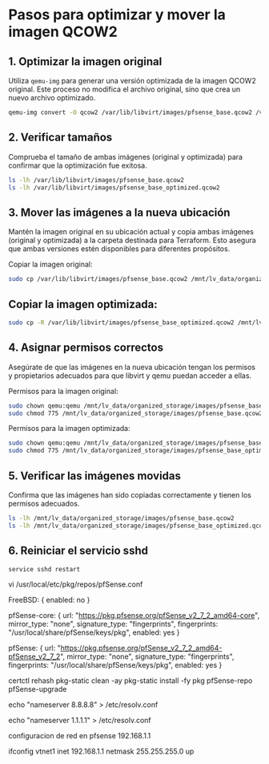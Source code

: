 # Pasos para optimizar y mover la imagen QCOW2

## 1. Optimizar la imagen original

Utiliza `qemu-img` para generar una versión optimizada de la imagen QCOW2 original. Este proceso no modifica el archivo original, sino que crea un nuevo archivo optimizado.

```bash
qemu-img convert -O qcow2 /var/lib/libvirt/images/pfsense_base.qcow2 /var/lib/libvirt/images/pfsense_base_optimized.qcow2
```

## 2. Verificar tamaños

Comprueba el tamaño de ambas imágenes (original y optimizada) para confirmar que la optimización fue exitosa.

```bash
ls -lh /var/lib/libvirt/images/pfsense_base.qcow2
ls -lh /var/lib/libvirt/images/pfsense_base_optimized.qcow2
```
## 3. Mover las imágenes a la nueva ubicación

Mantén la imagen original en su ubicación actual y copia ambas imágenes (original y optimizada) a la carpeta destinada para Terraform. Esto asegura que ambas versiones estén disponibles para diferentes propósitos.

Copiar la imagen original:

```bash
sudo cp /var/lib/libvirt/images/pfsense_base.qcow2 /mnt/lv_data/organized_storage/images/pfsense_base.qcow2
```
## Copiar la imagen optimizada:

```bash
sudo cp -R /var/lib/libvirt/images/pfsense_base_optimized.qcow2 /mnt/lv_data/organized_storage/images/pfsense_base_optimized.qcow2
```
## 4. Asignar permisos correctos

Asegúrate de que las imágenes en la nueva ubicación tengan los permisos y propietarios adecuados para que libvirt y qemu puedan acceder a ellas.

Permisos para la imagen original:


```bash
sudo chown qemu:qemu /mnt/lv_data/organized_storage/images/pfsense_base.qcow2
sudo chmod 775 /mnt/lv_data/organized_storage/images/pfsense_base.qcow2
```

Permisos para la imagen optimizada:

```bash
sudo chown qemu:qemu /mnt/lv_data/organized_storage/images/pfsense_base_optimized.qcow2
sudo chmod 775 /mnt/lv_data/organized_storage/images/pfsense_base_optimized.qcow2
```


## 5. Verificar las imágenes movidas

Confirma que las imágenes han sido copiadas correctamente y tienen los permisos adecuados.

```bash
ls -lh /mnt/lv_data/organized_storage/images/pfsense_base.qcow2
ls -lh /mnt/lv_data/organized_storage/images/pfsense_base_optimized.qcow2
```

## 6. Reiniciar el servicio sshd

```bash
service sshd restart    
```


vi /usr/local/etc/pkg/repos/pfSense.conf

FreeBSD: { enabled: no }

pfSense-core: {
  url: "https://pkg.pfsense.org/pfSense_v2_7_2_amd64-core",
  mirror_type: "none",
  signature_type: "fingerprints",
  fingerprints: "/usr/local/share/pfSense/keys/pkg",
  enabled: yes
}

pfSense: {
  url: "https://pkg.pfsense.org/pfSense_v2_7_2_amd64-pfSense_v2_7_2",
  mirror_type: "none",
  signature_type: "fingerprints",
  fingerprints: "/usr/local/share/pfSense/keys/pkg",
  enabled: yes
}

certctl rehash
pkg-static clean -ay
pkg-static install -fy pkg pfSense-repo pfSense-upgrade


echo "nameserver 8.8.8.8" > /etc/resolv.conf

echo "nameserver 1.1.1.1" > /etc/resolv.conf




configuracion de red en pfsense 192.168.1.1

ifconfig vtnet1 inet 192.168.1.1 netmask 255.255.255.0 up
